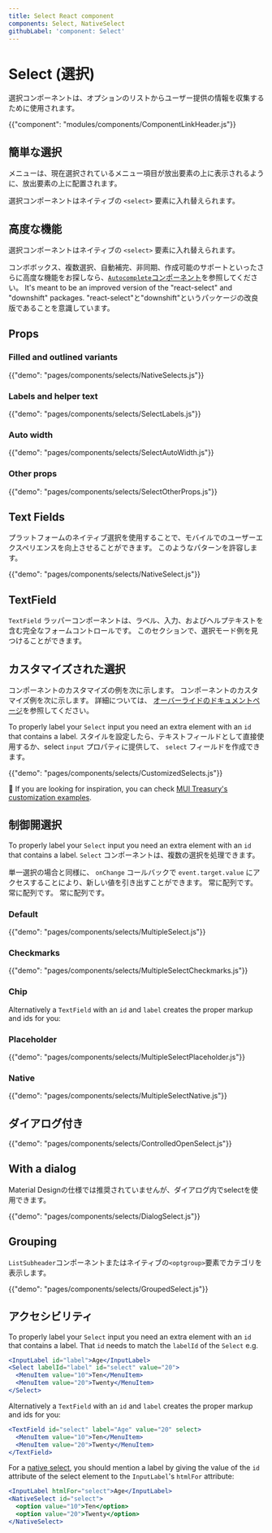```yaml
---
title: Select React component
components: Select, NativeSelect
githubLabel: 'component: Select'
---
```


# Select (選択)

<p class="description">選択コンポーネントは、オプションのリストからユーザー提供の情報を収集するために使用されます。</p>

{{"component": "modules/components/ComponentLinkHeader.js"}}

## 簡単な選択

メニューは、現在選択されているメニュー項目が放出要素の上に表示されるように、放出要素の上に配置されます。

選択コンポーネントはネイティブの `<select>` 要素に入れ替えられます。

## 高度な機能

選択コンポーネントはネイティブの `<select>` 要素に入れ替えられます。

コンボボックス、複数選択、自動補完、非同期、作成可能のサポートといったさらに高度な機能をお探しなら、[`Autocomplete`コンポーネント](/components/autocomplete/)を参照してください。 It's meant to be an improved version of the "react-select" and "downshift" packages. "react-select"と"downshift"というパッケージの改良版であることを意識しています。

## Props

### Filled and outlined variants

{{"demo": "pages/components/selects/NativeSelects.js"}}

### Labels and helper text

{{"demo": "pages/components/selects/SelectLabels.js"}}

### Auto width

{{"demo": "pages/components/selects/SelectAutoWidth.js"}}

### Other props

{{"demo": "pages/components/selects/SelectOtherProps.js"}}

## Text Fields

プラットフォームのネイティブ選択を使用することで、モバイルでのユーザーエクスペリエンスを向上させることができます。 このようなパターンを許容します。

{{"demo": "pages/components/selects/NativeSelect.js"}}

## TextField

`TextField` ラッパーコンポーネントは、ラベル、入力、およびヘルプテキストを含む完全なフォームコントロールです。 このセクション</a>で、選択モード例を見つけることができます。</p> 



## カスタマイズされた選択

コンポーネントのカスタマイズの例を次に示します。 コンポーネントのカスタマイズ例を次に示します。 詳細については、 [オーバーライドのドキュメントページ](/customization/components/)を参照してください。

To properly label your `Select` input you need an extra element with an `id` that contains a label. スタイルを設定したら、テキストフィールドとして直接使用するか、select `input` プロパティに提供して、 `select` フィールドを作成できます。

{{"demo": "pages/components/selects/CustomizedSelects.js"}}

🎨 If you are looking for inspiration, you can check [MUI Treasury's customization examples](https://mui-treasury.com/styles/select).



## 制御開選択

To properly label your `Select` input you need an extra element with an `id` that contains a label. `Select` コンポーネントは、複数の選択を処理できます。

単一選択の場合と同様に、 `onChange` コールバックで `event.target.value` にアクセスすることにより、新しい値を引き出すことができます。 常に配列です。 常に配列です。 常に配列です。



### Default

{{"demo": "pages/components/selects/MultipleSelect.js"}}



### Checkmarks

{{"demo": "pages/components/selects/MultipleSelectCheckmarks.js"}}



### Chip

Alternatively a `TextField` with an `id` and `label` creates the proper markup and ids for you:



### Placeholder

{{"demo": "pages/components/selects/MultipleSelectPlaceholder.js"}}



### Native

{{"demo": "pages/components/selects/MultipleSelectNative.js"}}



## ダイアログ付き

{{"demo": "pages/components/selects/ControlledOpenSelect.js"}}



## With a dialog

Material Designの仕様では推奨されていませんが、ダイアログ内でselectを使用できます。

{{"demo": "pages/components/selects/DialogSelect.js"}}



## Grouping

`ListSubheader`コンポーネントまたはネイティブの`<optgroup>`要素でカテゴリを表示します。

{{"demo": "pages/components/selects/GroupedSelect.js"}}



## アクセシビリティ

To properly label your `Select` input you need an extra element with an `id` that contains a label. That `id` needs to match the `labelId` of the `Select` e.g.



```jsx
<InputLabel id="label">Age</InputLabel>
<Select labelId="label" id="select" value="20">
  <MenuItem value="10">Ten</MenuItem>
  <MenuItem value="20">Twenty</MenuItem>
</Select>
```


Alternatively a `TextField` with an `id` and `label` creates the proper markup and ids for you:



```jsx
<TextField id="select" label="Age" value="20" select>
  <MenuItem value="10">Ten</MenuItem>
  <MenuItem value="20">Twenty</MenuItem>
</TextField>
```


For a [native select](#native-select), you should mention a label by giving the value of the `id` attribute of the select element to the `InputLabel`'s `htmlFor` attribute:



```jsx
<InputLabel htmlFor="select">Age</InputLabel>
<NativeSelect id="select">
  <option value="10">Ten</option>
  <option value="20">Twenty</option>
</NativeSelect>
```
